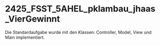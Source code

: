 # 2425_FSST_5AHEL_pklambau_jhaas_VierGewinnt

Die Standardaufgabe wurde mit den Klassen: Controller, Model, View und Main implementiert.